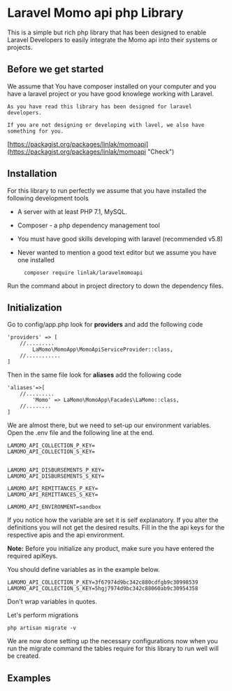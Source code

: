 # Laravel  Momo api php Library #

This is a simple but rich php library that has been designed to enable Laravel Developers to easily integrate the Momo api into their systems or projects.

## Before we get started ##

We assume that You have composer installed on your computer and you have a laravel project or you have good knowlege working with Laravel.

	As you have read this library has been designed for laravel developers.
	
	If you are not designing or developing with lavel, we also have something for you.
	
[https://packagist.org/packages/linlak/momoapi](https://packagist.org/packages/linlak/momoapi "Check")

## Installation ##

For this library to run perfectly we assume that you have installed the following development tools

- A server with at least PHP 7.1, MySQL.
- Composer - a php dependency management tool
- You must have good skills developing with laravel (recommended v5.8) 
- Never wanted to mention a good text editor but we assume you have one installed


		composer require linlak/laravelmomoapi

Run the command about in project directory to down the dependency files.

## Initialization ##

Go to config/app.php look for **providers** and add the following code

	'providers' => [
		//.........
			LaMomo\MomoApp\MomoApiServiceProvider::class,
		//...........
	]
	
Then in the same file look for **aliases**  add the following code

	'aliases'=>[
		//.........
			'Momo' => LaMomo\MomoApp\Facades\LaMomo::class,
		//........
	]
	
We are almost there, but we need to set-up our environment variables. Open the .env file and the following line at the end.

	LAMOMO_API_COLLECTION_P_KEY=
	LAMOMO_API_COLLECTION_S_KEY=


	LAMOMO_API_DISBURSEMENTS_P_KEY=
	LAMOMO_API_DISBURSEMENTS_S_KEY=

	LAMOMO_API_REMITTANCES_P_KEY=
	LAMOMO_API_REMITTANCES_S_KEY=

	LAMOMO_API_ENVIRONMENT=sandbox

If you notice how the variable are set it is self explanatory. If you alter the definitions you will not get the desired results. 
Fill in the the api keys for the respective apis and the api environment. 

**Note:**  Before you initialize any product, make sure you have entered the required apiKeys.

You should define variables as in the example below.

	LAMOMO_API_COLLECTION_P_KEY=3f67974d9bc342c880cdfgb9c30998539
	LAMOMO_API_COLLECTION_S_KEY=5hgj7974d9bc342c88060ab9c30954358
	
Don't wrap variables in quotes.

Let's perform migrations

	php artisan migrate -v
	
We are now done setting up the necessary configurations now when you  run the migrate command the tables require for this library to  run well will be created.

## Examples ##










	
